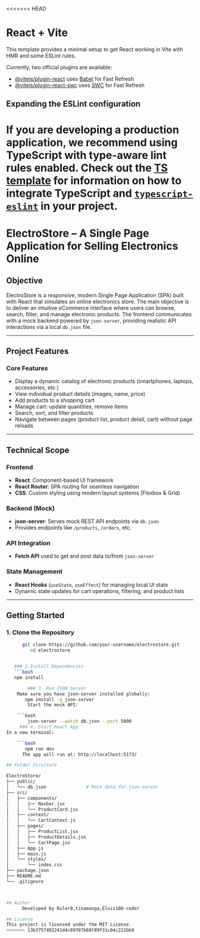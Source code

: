 <<<<<<< HEAD
# React + Vite

This template provides a minimal setup to get React working in Vite with HMR and some ESLint rules.

Currently, two official plugins are available:

- [@vitejs/plugin-react](https://github.com/vitejs/vite-plugin-react/blob/main/packages/plugin-react) uses [Babel](https://babeljs.io/) for Fast Refresh
- [@vitejs/plugin-react-swc](https://github.com/vitejs/vite-plugin-react/blob/main/packages/plugin-react-swc) uses [SWC](https://swc.rs/) for Fast Refresh

## Expanding the ESLint configuration

If you are developing a production application, we recommend using TypeScript with type-aware lint rules enabled. Check out the [TS template](https://github.com/vitejs/vite/tree/main/packages/create-vite/template-react-ts) for information on how to integrate TypeScript and [`typescript-eslint`](https://typescript-eslint.io) in your project.
=======
#  ElectroStore – A Single Page Application for Selling Electronics Online

##  Objective

ElectroStore is a responsive, modern Single Page Application (SPA) built with React that simulates an online electronics store. The main objective is to deliver an intuitive eCommerce interface where users can browse, search, filter, and manage electronic products. The frontend communicates with a mock backend powered by `json-server`, providing realistic API interactions via a local `db.json` file.

---

##  Project Features

###  Core Features
-  Display a dynamic catalog of electronic products (smartphones, laptops, accessories, etc.)
-  View individual product details (images, name, price)
-  Add products to a shopping cart
-  Manage cart: update quantities, remove items
-  Search, sort, and filter products
-  Navigate between pages (product list, product detail, cart) without page reloads

---

## Technical Scope

###  Frontend
- **React**: Component-based UI framework
- **React Router**: SPA routing for seamless navigation
- **CSS**: Custom styling using modern layout systems (Flexbox & Grid)

###  Backend (Mock)
- **json-server**: Serves mock REST API endpoints via `db.json`
- Provides endpoints like `/products`, `/orders`, etc.

###  API Integration
- **Fetch API** used to get and post data to/from `json-server`

### State Management
- **React Hooks** (`useState`, `useEffect`) for managing local UI state
- Dynamic state updates for cart operations, filtering, and product lists

---

## Getting Started

### 1. Clone the Repository
```bash
      git clone https://github.com/your-username/electrostore.git
         cd electrostore


   ### 2.Install Dependencies
   ```bash
   npm install

        ### 3. Run JSON Server
    Make sure you have json-server installed globally:
       npm install -g json-server
        Start the mock API:

    ```bash
        json-server --watch db.json --port 5000
     ### 4. Start React App
In a new terminal:

    ```bash
       npm run dev
      The app will run at: http://localhost:5173/

## Folder Structure

ElectroStore/
├── public/
│   └── db.json               # Mock data for json-server
├── src/
│   ├── components/
│   │   ├── Navbar.jsx
│   │   └── ProductCard.jsx
│   ├── context/
│   │   └── CartContext.js
│   ├── pages/
│   │   ├── ProductList.jsx
│   │   ├── ProductDetails.jsx
│   │   └── CartPage.jsx
│   ├── App.js
│   ├── main.js
│   └── styles/
│       └── index.css 
├── package.json
├── README.md
└── .gitignore



## Author
      Developed by Ruler8,tinamanga,Elvis108-coder

## License
This project is licensed under the MIT License.
>>>>>>> 13b3757482241d4c89707b68f89f31c04c221bb9
